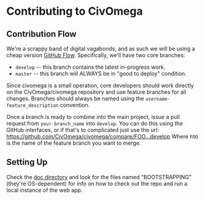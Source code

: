 # Contributing to CivOmega

## Contribution Flow

We're a scrappy band of digital vagabonds, and as such we will be using a cheap version [GitHub Flow](http://scottchacon.com/2011/08/31/github-flow.html).  Specifically, we'll have two core branches:

- `develop` -- this branch contains the latest in-progress work.
- `master` -- this branch will ALWAYS be in "good to deploy" condition.

Since civomega is a small operation, core developers should work directly on the CivOmega/civomega repository and use feature branches for all changes.  Branches should always be named using the `username-feature_description` convention.

Once a branch is ready to combine into the main project, issue a pull request from `your-branch_name` into `develop`.  You can do this using the GitHub interfaces, or if that's to complicated just use the url: https://github.com/CivOmega/civomega/compare/FOO...develop Where `FOO` is the name of the feature branch you want to merge.

## Setting Up

Check the [doc directory](doc) and look for the files named "BOOTSTRAPPING"
(they're OS-dependent) for info on how to check out the repo and
run a local instance of the web app.
